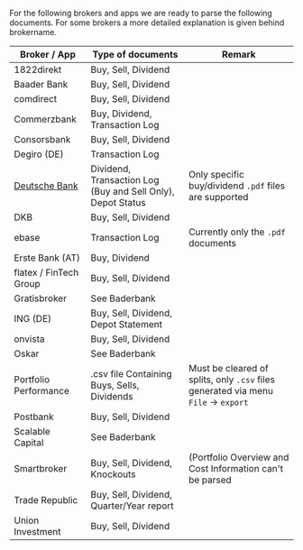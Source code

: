 For the following brokers and apps we are ready to parse the following documents. For some brokers
a more detailed explanation is given behind brokername.

| Broker / App                                           | Type of documents                                           | Remark                                                                             |
| ------------------------------------------------------ | ----------------------------------------------------------- | ---------------------------------------------------------------------------------- |
| 1822direkt                                             | Buy, Sell, Dividend                                         |                                                                                    |
| Baader Bank                                            | Buy, Sell, Dividend                                         |                                                                                    |
| comdirect                                              | Buy, Sell, Dividend                                         |                                                                                    |
| Commerzbank                                            | Buy, Dividend, Transaction Log                              |                                                                                    |
| Consorsbank                                            | Buy, Sell, Dividend                                         |                                                                                    |
| Degiro (DE)                                            | Transaction Log                                             |                                                                                    |
| [Deutsche Bank](docs/supportedBrokers/deutschebank.md) | Dividend, Transaction Log (Buy and Sell Only), Depot Status | Only specific buy/dividend `.pdf` files are supported                              |
| DKB                                                    | Buy, Sell, Dividend                                         |                                                                                    |
| ebase                                                  | Transaction Log                                             | Currently only the `.pdf` documents                                                |
| Erste Bank (AT)                                        | Buy, Dividend                                               |                                                                                    |
| flatex / FinTech Group                                 | Buy, Sell, Dividend                                         |                                                                                    |
| Gratisbroker                                           | See Baderbank                                               |                                                                                    |
| ING (DE)                                               | Buy, Sell, Dividend, Depot Statement                        |                                                                                    |
| onvista                                                | Buy, Sell, Dividend                                         |                                                                                    |
| Oskar                                                  | See Baderbank                                               |                                                                                    |
| Portfolio Performance                                  | .csv file Containing Buys, Sells, Dividends                   | Must be cleared of splits, only `.csv` files generated via menu `File` -> `export` |
| Postbank                                               | Buy, Sell, Dividend                                         |                                                                                    |
| Scalable Capital                                       | See Baderbank                                               |                                                                                    |
| Smartbroker                                            | Buy, Sell, Dividend, Knockouts                              | (Portfolio Overview and Cost Information can't be parsed                           |
| Trade Republic                                         | Buy, Sell, Dividend, Quarter/Year report                    |                                                                                    |
| Union Investment                                       | Buy, Sell, Dividend                                         |                                                                                    |
